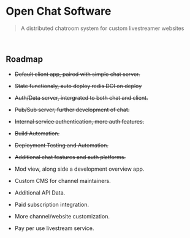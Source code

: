 # Open Chat Software

> A distributed chatroom system for custom livestreamer websites

<br>

## Roadmap

* ~~Default client app, paired with simple chat server.~~
* ~~State functionaly, auto deploy redis DOI on deploy~~
* ~~Auth/Data server, intergrated to both chat and client.~~
* ~~Pub/Sub server, further development of chat.~~
* ~~Internal service authentication, more auth features.~~
* ~~Build Automation.~~
* ~~Deployment Testing and Automation.~~
* ~~Additional chat features and auth platforms.~~
* Mod view, along side a development overview app.
* Custom CMS for channel maintainers.
* Additional API Data.
* Paid subscription integration.
* More channel/website customization.

* Pay per use livestream service.
